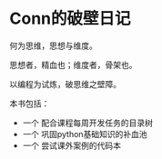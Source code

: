 # Conn的破壁日记

何为思维，思想与维度。

思想者，精血也；维度者，骨架也。

以编程为试炼，破思维之壁障。

本书包括：

- 一个 配合课程每周开发任务的目录树
- 一个 巩固python基础知识的补血池
- 一个 尝试课外案例的代码本
